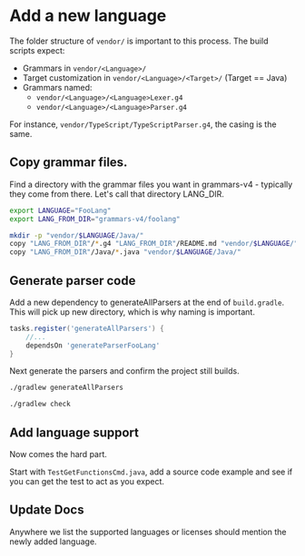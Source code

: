 # Add a new language

The folder structure of `vendor/` is important to this process. The build scripts expect:

* Grammars in `vendor/<Language>/`
* Target customization in `vendor/<Language>/<Target>/` (Target == Java)
* Grammars named:
  * `vendor/<Language>/<Language>Lexer.g4`
  * `vendor/<Language>/<Language>Parser.g4`

For instance, `vendor/TypeScript/TypeScriptParser.g4`, the casing is the same.

## Copy grammar files.

Find a directory with the grammar files you want in grammars-v4 - typically they come from there.
Let's call that directory LANG_DIR.
```sh
export LANGUAGE="FooLang"
export LANG_FROM_DIR="grammars-v4/foolang"

mkdir -p "vendor/$LANGUAGE/Java/"
copy "LANG_FROM_DIR"/*.g4 "LANG_FROM_DIR"/README.md "vendor/$LANGUAGE/"
copy "LANG_FROM_DIR"/Java/*.java "vendor/$LANGUAGE/Java/"
```

## Generate parser code

Add a new dependency to generateAllParsers at the end of `build.gradle`. 
This will pick up new directory, which is why naming is important.

```groovy
tasks.register('generateAllParsers') {
    //...
    dependsOn 'generateParserFooLang'
}
```

Next generate the parsers and confirm the project still builds.
```sh
./gradlew generateAllParsers

./gradlew check
```

## Add language support
Now comes the hard part.

Start with `TestGetFunctionsCmd.java`, add a source code example and see if you can get the test 
to act as you expect.

## Update Docs

Anywhere we list the supported languages or licenses should mention the newly added language.